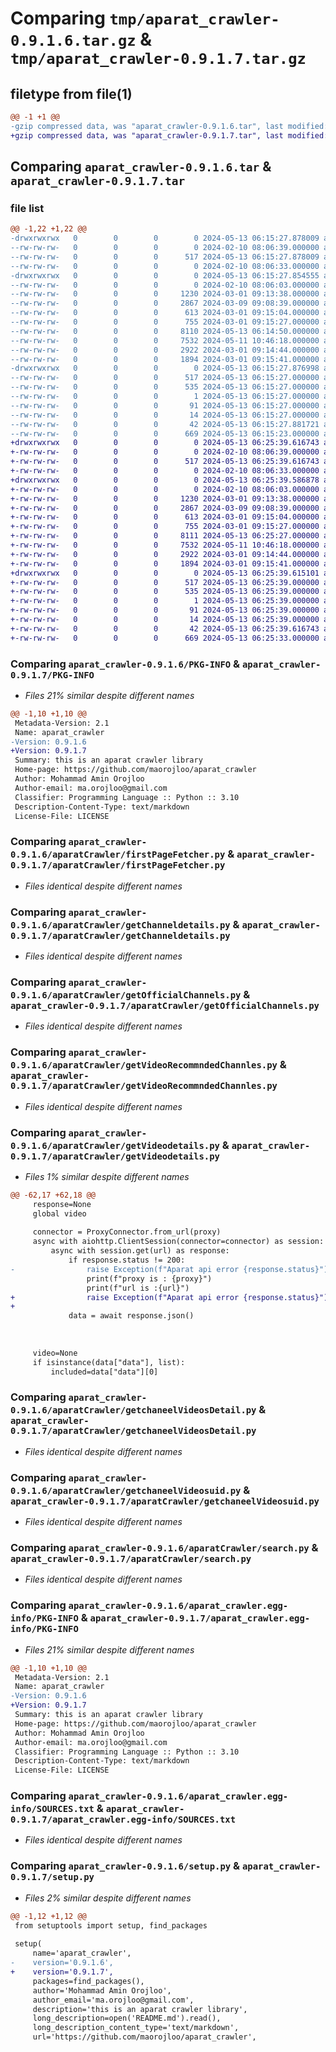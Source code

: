 # Comparing `tmp/aparat_crawler-0.9.1.6.tar.gz` & `tmp/aparat_crawler-0.9.1.7.tar.gz`

## filetype from file(1)

```diff
@@ -1 +1 @@
-gzip compressed data, was "aparat_crawler-0.9.1.6.tar", last modified: Mon May 13 06:15:27 2024, max compression
+gzip compressed data, was "aparat_crawler-0.9.1.7.tar", last modified: Mon May 13 06:25:39 2024, max compression
```

## Comparing `aparat_crawler-0.9.1.6.tar` & `aparat_crawler-0.9.1.7.tar`

### file list

```diff
@@ -1,22 +1,22 @@
-drwxrwxrwx   0        0        0        0 2024-05-13 06:15:27.878009 aparat_crawler-0.9.1.6/
--rw-rw-rw-   0        0        0        0 2024-02-10 08:06:39.000000 aparat_crawler-0.9.1.6/LICENSE
--rw-rw-rw-   0        0        0      517 2024-05-13 06:15:27.878009 aparat_crawler-0.9.1.6/PKG-INFO
--rw-rw-rw-   0        0        0        0 2024-02-10 08:06:33.000000 aparat_crawler-0.9.1.6/README.md
-drwxrwxrwx   0        0        0        0 2024-05-13 06:15:27.854555 aparat_crawler-0.9.1.6/aparatCrawler/
--rw-rw-rw-   0        0        0        0 2024-02-10 08:06:03.000000 aparat_crawler-0.9.1.6/aparatCrawler/__init__.py
--rw-rw-rw-   0        0        0     1230 2024-03-01 09:13:38.000000 aparat_crawler-0.9.1.6/aparatCrawler/firstPageFetcher.py
--rw-rw-rw-   0        0        0     2867 2024-03-09 09:08:39.000000 aparat_crawler-0.9.1.6/aparatCrawler/getChanneldetails.py
--rw-rw-rw-   0        0        0      613 2024-03-01 09:15:04.000000 aparat_crawler-0.9.1.6/aparatCrawler/getOfficialChannels.py
--rw-rw-rw-   0        0        0      755 2024-03-01 09:15:27.000000 aparat_crawler-0.9.1.6/aparatCrawler/getVideoRecommndedChannles.py
--rw-rw-rw-   0        0        0     8110 2024-05-13 06:14:50.000000 aparat_crawler-0.9.1.6/aparatCrawler/getVideodetails.py
--rw-rw-rw-   0        0        0     7532 2024-05-11 10:46:18.000000 aparat_crawler-0.9.1.6/aparatCrawler/getchaneelVideosDetail.py
--rw-rw-rw-   0        0        0     2922 2024-03-01 09:14:44.000000 aparat_crawler-0.9.1.6/aparatCrawler/getchaneelVideosuid.py
--rw-rw-rw-   0        0        0     1894 2024-03-01 09:15:41.000000 aparat_crawler-0.9.1.6/aparatCrawler/search.py
-drwxrwxrwx   0        0        0        0 2024-05-13 06:15:27.876998 aparat_crawler-0.9.1.6/aparat_crawler.egg-info/
--rw-rw-rw-   0        0        0      517 2024-05-13 06:15:27.000000 aparat_crawler-0.9.1.6/aparat_crawler.egg-info/PKG-INFO
--rw-rw-rw-   0        0        0      535 2024-05-13 06:15:27.000000 aparat_crawler-0.9.1.6/aparat_crawler.egg-info/SOURCES.txt
--rw-rw-rw-   0        0        0        1 2024-05-13 06:15:27.000000 aparat_crawler-0.9.1.6/aparat_crawler.egg-info/dependency_links.txt
--rw-rw-rw-   0        0        0       91 2024-05-13 06:15:27.000000 aparat_crawler-0.9.1.6/aparat_crawler.egg-info/requires.txt
--rw-rw-rw-   0        0        0       14 2024-05-13 06:15:27.000000 aparat_crawler-0.9.1.6/aparat_crawler.egg-info/top_level.txt
--rw-rw-rw-   0        0        0       42 2024-05-13 06:15:27.881721 aparat_crawler-0.9.1.6/setup.cfg
--rw-rw-rw-   0        0        0      669 2024-05-13 06:15:23.000000 aparat_crawler-0.9.1.6/setup.py
+drwxrwxrwx   0        0        0        0 2024-05-13 06:25:39.616743 aparat_crawler-0.9.1.7/
+-rw-rw-rw-   0        0        0        0 2024-02-10 08:06:39.000000 aparat_crawler-0.9.1.7/LICENSE
+-rw-rw-rw-   0        0        0      517 2024-05-13 06:25:39.616743 aparat_crawler-0.9.1.7/PKG-INFO
+-rw-rw-rw-   0        0        0        0 2024-02-10 08:06:33.000000 aparat_crawler-0.9.1.7/README.md
+drwxrwxrwx   0        0        0        0 2024-05-13 06:25:39.586878 aparat_crawler-0.9.1.7/aparatCrawler/
+-rw-rw-rw-   0        0        0        0 2024-02-10 08:06:03.000000 aparat_crawler-0.9.1.7/aparatCrawler/__init__.py
+-rw-rw-rw-   0        0        0     1230 2024-03-01 09:13:38.000000 aparat_crawler-0.9.1.7/aparatCrawler/firstPageFetcher.py
+-rw-rw-rw-   0        0        0     2867 2024-03-09 09:08:39.000000 aparat_crawler-0.9.1.7/aparatCrawler/getChanneldetails.py
+-rw-rw-rw-   0        0        0      613 2024-03-01 09:15:04.000000 aparat_crawler-0.9.1.7/aparatCrawler/getOfficialChannels.py
+-rw-rw-rw-   0        0        0      755 2024-03-01 09:15:27.000000 aparat_crawler-0.9.1.7/aparatCrawler/getVideoRecommndedChannles.py
+-rw-rw-rw-   0        0        0     8111 2024-05-13 06:25:27.000000 aparat_crawler-0.9.1.7/aparatCrawler/getVideodetails.py
+-rw-rw-rw-   0        0        0     7532 2024-05-11 10:46:18.000000 aparat_crawler-0.9.1.7/aparatCrawler/getchaneelVideosDetail.py
+-rw-rw-rw-   0        0        0     2922 2024-03-01 09:14:44.000000 aparat_crawler-0.9.1.7/aparatCrawler/getchaneelVideosuid.py
+-rw-rw-rw-   0        0        0     1894 2024-03-01 09:15:41.000000 aparat_crawler-0.9.1.7/aparatCrawler/search.py
+drwxrwxrwx   0        0        0        0 2024-05-13 06:25:39.615101 aparat_crawler-0.9.1.7/aparat_crawler.egg-info/
+-rw-rw-rw-   0        0        0      517 2024-05-13 06:25:39.000000 aparat_crawler-0.9.1.7/aparat_crawler.egg-info/PKG-INFO
+-rw-rw-rw-   0        0        0      535 2024-05-13 06:25:39.000000 aparat_crawler-0.9.1.7/aparat_crawler.egg-info/SOURCES.txt
+-rw-rw-rw-   0        0        0        1 2024-05-13 06:25:39.000000 aparat_crawler-0.9.1.7/aparat_crawler.egg-info/dependency_links.txt
+-rw-rw-rw-   0        0        0       91 2024-05-13 06:25:39.000000 aparat_crawler-0.9.1.7/aparat_crawler.egg-info/requires.txt
+-rw-rw-rw-   0        0        0       14 2024-05-13 06:25:39.000000 aparat_crawler-0.9.1.7/aparat_crawler.egg-info/top_level.txt
+-rw-rw-rw-   0        0        0       42 2024-05-13 06:25:39.616743 aparat_crawler-0.9.1.7/setup.cfg
+-rw-rw-rw-   0        0        0      669 2024-05-13 06:25:33.000000 aparat_crawler-0.9.1.7/setup.py
```

### Comparing `aparat_crawler-0.9.1.6/PKG-INFO` & `aparat_crawler-0.9.1.7/PKG-INFO`

 * *Files 21% similar despite different names*

```diff
@@ -1,10 +1,10 @@
 Metadata-Version: 2.1
 Name: aparat_crawler
-Version: 0.9.1.6
+Version: 0.9.1.7
 Summary: this is an aparat crawler library
 Home-page: https://github.com/maorojloo/aparat_crawler
 Author: Mohammad Amin Orojloo
 Author-email: ma.orojloo@gmail.com
 Classifier: Programming Language :: Python :: 3.10
 Description-Content-Type: text/markdown
 License-File: LICENSE
```

### Comparing `aparat_crawler-0.9.1.6/aparatCrawler/firstPageFetcher.py` & `aparat_crawler-0.9.1.7/aparatCrawler/firstPageFetcher.py`

 * *Files identical despite different names*

### Comparing `aparat_crawler-0.9.1.6/aparatCrawler/getChanneldetails.py` & `aparat_crawler-0.9.1.7/aparatCrawler/getChanneldetails.py`

 * *Files identical despite different names*

### Comparing `aparat_crawler-0.9.1.6/aparatCrawler/getOfficialChannels.py` & `aparat_crawler-0.9.1.7/aparatCrawler/getOfficialChannels.py`

 * *Files identical despite different names*

### Comparing `aparat_crawler-0.9.1.6/aparatCrawler/getVideoRecommndedChannles.py` & `aparat_crawler-0.9.1.7/aparatCrawler/getVideoRecommndedChannles.py`

 * *Files identical despite different names*

### Comparing `aparat_crawler-0.9.1.6/aparatCrawler/getVideodetails.py` & `aparat_crawler-0.9.1.7/aparatCrawler/getVideodetails.py`

 * *Files 1% similar despite different names*

```diff
@@ -62,17 +62,18 @@
     response=None
     global video
 
     connector = ProxyConnector.from_url(proxy)
     async with aiohttp.ClientSession(connector=connector) as session:
         async with session.get(url) as response:
             if response.status != 200:
-                raise Exception(f"Aparat api error {response.status}")
                 print(f"proxy is : {proxy}")
                 print(f"url is :{url}")
+                raise Exception(f"Aparat api error {response.status}")
+
             data = await response.json()
 
 
 
     video=None
     if isinstance(data["data"], list):
         included=data["data"][0]
```

### Comparing `aparat_crawler-0.9.1.6/aparatCrawler/getchaneelVideosDetail.py` & `aparat_crawler-0.9.1.7/aparatCrawler/getchaneelVideosDetail.py`

 * *Files identical despite different names*

### Comparing `aparat_crawler-0.9.1.6/aparatCrawler/getchaneelVideosuid.py` & `aparat_crawler-0.9.1.7/aparatCrawler/getchaneelVideosuid.py`

 * *Files identical despite different names*

### Comparing `aparat_crawler-0.9.1.6/aparatCrawler/search.py` & `aparat_crawler-0.9.1.7/aparatCrawler/search.py`

 * *Files identical despite different names*

### Comparing `aparat_crawler-0.9.1.6/aparat_crawler.egg-info/PKG-INFO` & `aparat_crawler-0.9.1.7/aparat_crawler.egg-info/PKG-INFO`

 * *Files 21% similar despite different names*

```diff
@@ -1,10 +1,10 @@
 Metadata-Version: 2.1
 Name: aparat_crawler
-Version: 0.9.1.6
+Version: 0.9.1.7
 Summary: this is an aparat crawler library
 Home-page: https://github.com/maorojloo/aparat_crawler
 Author: Mohammad Amin Orojloo
 Author-email: ma.orojloo@gmail.com
 Classifier: Programming Language :: Python :: 3.10
 Description-Content-Type: text/markdown
 License-File: LICENSE
```

### Comparing `aparat_crawler-0.9.1.6/aparat_crawler.egg-info/SOURCES.txt` & `aparat_crawler-0.9.1.7/aparat_crawler.egg-info/SOURCES.txt`

 * *Files identical despite different names*

### Comparing `aparat_crawler-0.9.1.6/setup.py` & `aparat_crawler-0.9.1.7/setup.py`

 * *Files 2% similar despite different names*

```diff
@@ -1,12 +1,12 @@
 from setuptools import setup, find_packages
 
 setup(
     name='aparat_crawler',
-    version='0.9.1.6',
+    version='0.9.1.7',
     packages=find_packages(),
     author='Mohammad Amin Orojloo',
     author_email='ma.orojloo@gmail.com',
     description='this is an aparat crawler library',
     long_description=open('README.md').read(),
     long_description_content_type='text/markdown',
     url='https://github.com/maorojloo/aparat_crawler',
```

